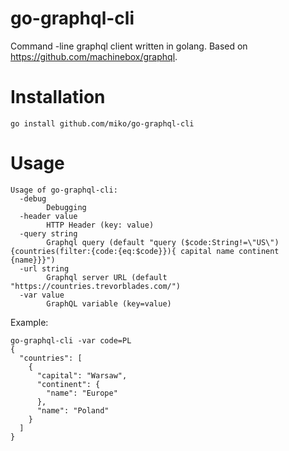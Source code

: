 # go-graphql-cli
Command -line graphql client written in golang. Based on https://github.com/machinebox/graphql.

# Installation

`go install github.com/miko/go-graphql-cli`

# Usage

```
Usage of go-graphql-cli:
  -debug
    	Debugging
  -header value
    	HTTP Header (key: value)
  -query string
    	Graphql query (default "query ($code:String!=\"US\"){countries(filter:{code:{eq:$code}}){ capital name continent {name}}}")
  -url string
    	Graphql server URL (default "https://countries.trevorblades.com/")
  -var value
    	GraphQL variable (key=value)
```
Example:
```
go-graphql-cli -var code=PL
{
  "countries": [
    {
      "capital": "Warsaw",
      "continent": {
        "name": "Europe"
      },
      "name": "Poland"
    }
  ]
}
```
